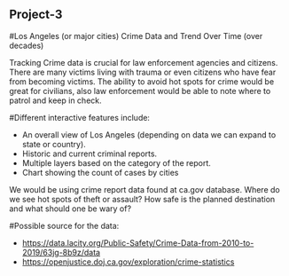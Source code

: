 ## Project-3

#Los Angeles (or major cities) Crime Data and Trend Over Time (over decades)

Tracking Crime data is crucial for law enforcement agencies and citizens. There are many victims living with trauma or even citizens who have fear from becoming victims. The ability to avoid hot spots for crime would be great for civilians, also law enforcement would be able to note where to patrol and keep in check.

#Different interactive features include:
- An overall view of Los Angeles (depending on data we can expand to state or country).
- Historic and current criminal reports.
- Multiple layers based on the category of the report.
- Chart showing the count of cases by cities

We would be using crime report data found at ca.gov database. Where do we see hot spots of theft or assault? How safe is the planned destination and what should one be wary of?

#Possible source for the data:
- https://data.lacity.org/Public-Safety/Crime-Data-from-2010-to-2019/63jg-8b9z/data
- https://openjustice.doj.ca.gov/exploration/crime-statistics
